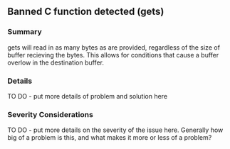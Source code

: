 ## Banned C function detected (gets)

### Summary
gets will read in as many bytes as are provided, regardless of the size of buffer recieving the bytes.  This allows for conditions that cause a buffer overlow in the destination buffer.

### Details
TO DO - put more details of problem and solution here

### Severity Considerations
TO DO - put more details on the severity of the issue here.  Generally how big of a problem is this, and what makes it more or less of a problem?

